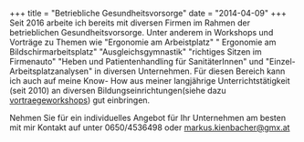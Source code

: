 +++
title = "Betriebliche Gesundheitsvorsorge"
date = "2014-04-09"
+++
Seit 2016 arbeite ich bereits mit diversen Firmen im Rahmen der betrieblichen Gesundheitsvorsorge.
Unter anderem in Workshops und Vorträge zu Themen wie "Ergonomie am Arbeistplatz" " Ergonomie am Bildschirmarbeitsplatz" "Ausgleichsgymnastik" "richtiges Sitzen im Firmenauto" "Heben und Patientenhandling für SanitäterInnen" und "Einzel- Arbeitsplatzanalysen"  in diversen Unternehmen.
Für diesen Bereich kann ich auch auf meine Know- How aus meiner  langjährige Unterrichtstätigkeit (seit 2010) an diversen Bildungseinrichtungen(siehe dazu [vortraegeworkshops](/vortraegeworkshops)) gut einbringen.

Nehmen Sie für ein individuelles Angebot für Ihr Unternehmen am besten mit mir Kontakt auf unter 0650/4536498 oder markus.kienbacher@gmx.at
